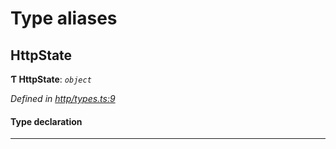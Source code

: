 

# Type aliases

<a id="httpstate"></a>

##  HttpState

**Ƭ HttpState**: *`object`*

*Defined in [http/types.ts:9](https://github.com/polkadot-js/api/blob/85434e0/packages/rpc-provider/src/http/types.ts#L9)*

#### Type declaration

___

